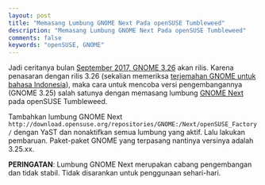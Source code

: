 ```yaml
---
layout: post
title: "Memasang Lumbung GNOME Next Pada openSUSE Tumbleweed"
description: "Memasang Lumbung GNOME Next Pada openSUSE Tumbleweed"
comments: false
keywords: "openSUSE, GNOME"
---
```


Jadi ceritanya bulan [September 2017, GNOME 3,26](https://wiki.gnome.org/ThreePointTwentyfive) akan rilis. Karena penasaran dengan rilis 3.26 (sekalian memeriksa [terjemahan GNOME untuk bahasa Indonesia](https://l10n.gnome.org/languages/id/gnome-3-26/ui/)), maka cara untuk mencoba versi pengembangannya (GNOME 3.25) salah satunya dengan memasang lumbung [GNOME Next](https://en.opensuse.org/GNOME_repositories#GNOME:Next) pada openSUSE Tumbleweed. 

Tambahkan lumbung GNOME Next `http://download.opensuse.org/repositories/GNOME:/Next/openSUSE_Factory/` dengan YaST dan nonaktifkan semua lumbung yang aktif. Lalu lakukan pembaruan. Paket-paket GNOME yang terpasang nantinya versinya adalah 3.25.xx.

**PERINGATAN**: Lumbung GNOME Next merupakan cabang pengembangan dan tidak stabil. Tidak disarankan untuk penggunaan sehari-hari.